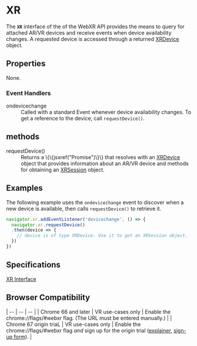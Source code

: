 # XR

The **`XR`** interface of the of the WebXR API provides the means to query for attached AR/VR devices and receive events when device availability changes. A requested device is accessed through a returned <a href="xrdevice">XRDevice</a> object.

## Properties

None.

### Event Handlers

<dl>
  <dt>ondevicechange</dt>
  <dd>Called with a standard Event whenever device availability changes. To get a reference to the device, call <code>requestDevice()</code>. </dd>
</dl>

## methods

<dl>
  <dt>requestDevice()</dt>
  <dd>Returns a \{\{jsxref("Promise")\}\} that resolves with an <a href="xrdevice">XRDevice</a> object that provides information about an AR/VR device and methods for obtaining an <a href="xrsession.md">XRSession</a> object.</dd>
</dl>

## Examples

The following example uses the `ondevicechange` event to discover when a new device is available, then calls `requestDevice()` to retrieve it.

```javascript
navigator.xr.addEventListener('devicechange', () => {
  navigator.xr.requestDevice()
  .then(device => {
    // device is of type XRDevice. Use it to get an XRSession object.
  })
})
```

## Specifications

[XR Interface](https://immersive-web.github.io/webxr/spec/latest/#xr-interface)

## Browser Compatibility

| -- | -- | -- |
| Chrome 66 and later | VR use-cases only | Enable the chrome://flags/#webxr flag. (The URL must be entered manually.) |
| Chrome 67 origin triaL | VR use-cases only | Enable the chrome://flags/#webxr flag *and* sign up for the origin trial ([explainer](https://github.com/GoogleChrome/OriginTrials/blob/gh-pages/developer-guide.md), [sign-up form](http://bit.ly/OriginTrialSignup)). |
